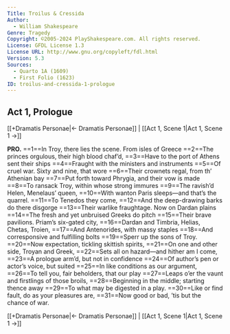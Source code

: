 ```yaml
---
Title: Troilus & Cressida
Author: 
  - William Shakespeare
Genre: Tragedy
Copyright: ©2005-2024 PlayShakespeare.com. All rights reserved.
License: GFDL License 1.3
License URL: http://www.gnu.org/copyleft/fdl.html
Version: 5.3
Sources:
  - Quarto 1A (1609)
  - First Folio (1623)
ID: troilus-and-cressida-1-prologue
---
```


## Act 1, Prologue
[[+Dramatis Personae|← Dramatis Personae]] | [[Act 1, Scene 1|Act 1, Scene 1 →]]

**PRO.**
==1==In Troy, there lies the scene. From isles of Greece
==2==The princes orgulous, their high blood chaf’d,
==3==Have to the port of Athens sent their ships
==4==Fraught with the ministers and instruments
==5==Of cruel war. Sixty and nine, that wore
==6==Their crownets regal, from th’ Athenian bay
==7==Put forth toward Phrygia, and their vow is made
==8==To ransack Troy, within whose strong immures
==9==The ravish’d Helen, Menelaus’ queen,
==10==With wanton Paris sleeps—and that’s the quarrel.
==11==To Tenedos they come,
==12==And the deep-drawing barks do there disgorge
==13==Their warlike fraughtage. Now on Dardan plains
==14==The fresh and yet unbruised Greeks do pitch
==15==Their brave pavilions. Priam’s six-gated city,
==16==Dardan and Timbria, Helias, Chetas, Troien,
==17==And Antenorides, with massy staples
==18==And corresponsive and fulfilling bolts
==19==Sperr up the sons of Troy.
==20==Now expectation, tickling skittish spirits,
==21==On one and other side, Troyan and Greek,
==22==Sets all on hazard—and hither am I come,
==23==A prologue arm’d, but not in confidence
==24==Of author’s pen or actor’s voice, but suited
==25==In like conditions as our argument,
==26==To tell you, fair beholders, that our play
==27==Leaps o’er the vaunt and firstlings of those broils,
==28==Beginning in the middle; starting thence away
==29==To what may be digested in a play.
==30==Like or find fault, do as your pleasures are,
==31==Now good or bad, ’tis but the chance of war.

[[+Dramatis Personae|← Dramatis Personae]] | [[Act 1, Scene 1|Act 1, Scene 1 →]]